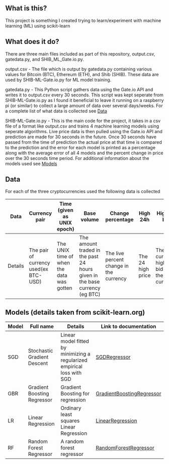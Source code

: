 ## What is this?
This project is something I created trying to learn/experiment with machine learning (ML) using scikit-learn

## What does it do?
There are three main files included as part of this repository, output.csv, gatedata.py, and SHIB_ML_Gate.io.py.

output.csv - The file which is output by gatedata.py containing various values for Bitcoin (BTC), Ethereum (ETH), and Shib (SHIB). These data are used by SHIB-ML-Gate.io.py for ML model training.

gatedata.py - This Python script gathers data using the Gate.io API and writes it to output.csv every 30 seconds. This script was kept seperate from SHIB-ML-Gate.io.py as I found it beneficial to
leave it running on a raspberry pi (or similar) to collect a large amount of data over several days/weeks. For a complete list of what data is collected see [Data](https://github.com/ehoop10/SKlearn-Crypto-prediction/blob/main/README.md#data)

SHIB-ML-Gate.io.py - This is the main code for the project, it takes in a csv file of a format like output.csv and trains 4 machine learning models using seperate algorithms. Live price data is then
pulled using the Gate.io API and prediction are made for 30 seconds in the future. Once 30 seconds have passed from the time of prediction the actual price at that time is compared to the prediction
and the error for each model is printed as a percentage along with the average error of all 4 models and the percent change in price over the 30 seconds time period. For additional information about
the models used see [Models](https://github.com/ehoop10/SKlearn-Crypto-prediction/blob/main/README.md#models-details-taken-from-scikit-learnorg)


## Data
For each of the three cryptocurrencies used the following data is collected

|Data | Currency pair| Time (given as UNIX epoch)| Base volume| Change percentage| High 24h| Highest bid| Low 24h| Lowest ask| Quote volume| last|
|-----|--------------|---------------------------|------------|------------------|---------|------------|--------|-----------|-------------|-----|
|Details| The pair of currency used(ex BTC-USD)|  The UNIX time of when the data was gotten| The amount traded in the past 24 hours given in the base currency (eg BTC)| The live percent change in the currency| The 24 high price| The current highest bid on the currency| The 24 hour low price| The current lowest ask price| The base volume equivalent for the other part of the pair (eg USD)| The last actual price the currency was traded at|


## Models (details taken from scikit-learn.org)
|Model | Full name| Details| Link to documentation|
|------|----------|--------|----------------------|
|SGD | Stochastic Gradient Descent| Linear model fitted by minimizing a regularized empirical loss with SGD| [SGDRegressor](https://scikit-learn.org/stable/modules/generated/sklearn.linear_model.SGDRegressor.html)|
|GBR | Gradient Boosting Regressor| Gradient Boosting for regression | [GradientBoostingRegressor](https://scikit-learn.org/stable/modules/generated/sklearn.ensemble.GradientBoostingRegressor.html)|
|LR | Linear Regression| Ordinary least squares Linear Regression | [LinearRegression](https://scikit-learn.org/stable/modules/generated/sklearn.linear_model.LinearRegression.html)|
|RF | Random Forest Regressor | A random forest regressor | [RandomForestRegressor](https://scikit-learn.org/stable/modules/generated/sklearn.ensemble.RandomForestRegressor.html)|
